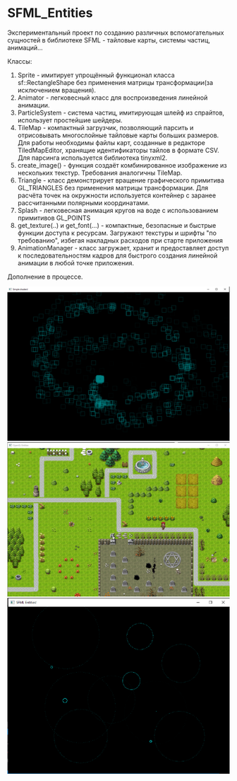 # SFML_Entities
Экспериментальный проект по созданию различных вспомогательных сущностей в библиотеке SFML - тайловые карты, системы частиц, анимаций...

Классы:
1. Sprite   - имитирует упрощённый функционал класса sf::RectangleShape без применения матрицы трансформации(за исключением вращения).
2. Animator - легковесный класс для воспроизведения линейной анимации.
3. ParticleSystem - система частиц, имитирующая шлейф из спрайтов, использует простейшие шейдеры.
4. TileMap  - компактный загрузчик, позволяющий парсить и отрисовывать многослойные тайловые карты больших размеров. 
   Для работы необходимы файлы карт, созданные в редакторе TiledMapEditor, хранящие идентификаторы тайлов в формате CSV.
   Для парсинга используется библиотека tinyxml2.
5. create_image() - функция создаёт комбинированное изображение из нескольких текстур. Требования аналогичны TileMap.
6. Triangle - класс демонстрирует вращение графического примитива GL_TRIANGLES без применения матрицы трансформации. Для расчёта 
   точек на окружности используется контейнер с заранее рассчитанными полярными координатами.
7. Splash - легковесная анимация кругов на воде с использованием примитивов GL_POINTS
8. get_texture(..) и get_font(...) - компактные, безопасные и быстрые функции доступа к ресурсам. Загружают текстуры
   и шрифты "по требованию", избегая накладных расходов при старте приложения
9. AnimationManager - класс загружает, хранит и предоставляет доступ к последовательностям кадров для быстрого создания
   линейной анимации в любой точке приложения.
   
Дополнение в процессе.

![alt text](screenshots/Plume_1.png)
![alt text](screenshots/rpg_1.png)
![alt text](screenshots/splashes.png)
